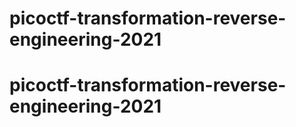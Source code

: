 # picoctf-transformation-reverse-engineering-2021
# picoctf-transformation-reverse-engineering-2021
